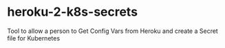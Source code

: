 # heroku-2-k8s-secrets
Tool to allow a person to Get Config Vars from Heroku and create a Secret file for Kubernetes
